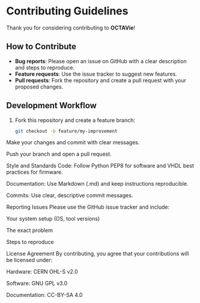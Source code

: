 # Contributing Guidelines

Thank you for considering contributing to **OCTAVie**!  

## How to Contribute
- **Bug reports**: Please open an issue on GitHub with a clear description and steps to reproduce.
- **Feature requests**: Use the issue tracker to suggest new features.
- **Pull requests**: Fork the repository and create a pull request with your proposed changes.

## Development Workflow
1. Fork this repository and create a feature branch:
   ```bash
   git checkout -b feature/my-improvement
Make your changes and commit with clear messages.

Push your branch and open a pull request.

Style and Standards
Code: Follow Python PEP8 for software and VHDL best practices for firmware.

Documentation: Use Markdown (.md) and keep instructions reproducible.

Commits: Use clear, descriptive commit messages.

Reporting Issues
Please use the GitHub issue tracker and include:

Your system setup (OS, tool versions)

The exact problem

Steps to reproduce

License Agreement
By contributing, you agree that your contributions will be licensed under:

Hardware: CERN OHL-S v2.0

Software: GNU GPL v3.0

Documentation: CC-BY-SA 4.0